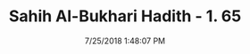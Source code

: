 ---
title        : "Sahih Al-Bukhari Hadith - 1. 65"
date         : 7/25/2018 1:48:07 PM
draft        : false
type         : "hadith"
layout       : "hadith"
BookCode     : "SHB"
VolumeNumber : "1"
HadithNumber : "65"
categories  :  ["Knowledge-Hand to hand exchange of books of knowledge and the writing of knowledge"]
tags  :  ["Anas bin Malik"]
---